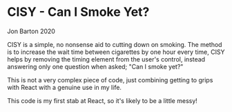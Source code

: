 # CISY - Can I Smoke Yet?
Jon Barton 2020

CISY is a simple, no nonsense aid to cutting down on smoking. The method is to increase the wait time between cigarettes by one hour every time, CISY helps by removing the timing element from the user's control, instead answering only one question when asked; "Can I smoke yet?"

This is not a very complex piece of code, just combining getting to grips with React with a genuine use in my life.

This code is my first stab at React, so it's likely to be a little messy!